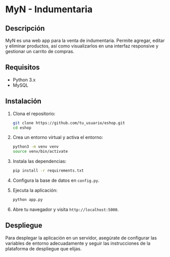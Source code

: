 # MyN - Indumentaria

## Descripción

MyN es una web app para la venta de indumentaria. Permite agregar, editar y eliminar productos, así como visualizarlos en una interfaz responsive y gestionar un carrito de compras.

## Requisitos

- Python 3.x
- MySQL

## Instalación

1. Clona el repositorio:
    ```sh
    git clone https://github.com/tu_usuario/eshop.git
    cd eshop
    ```

2. Crea un entorno virtual y activa el entorno:
    ```sh
    python3 -m venv venv
    source venv/bin/activate
    ```

3. Instala las dependencias:
    ```sh
    pip install -r requirements.txt
    ```

4. Configura la base de datos en `config.py`.

5. Ejecuta la aplicación:
    ```sh
    python app.py
    ```

6. Abre tu navegador y visita `http://localhost:5000`.

## Despliegue

Para desplegar la aplicación en un servidor, asegúrate de configurar las variables de entorno adecuadamente y seguir las instrucciones de la plataforma de despliegue que elijas.
